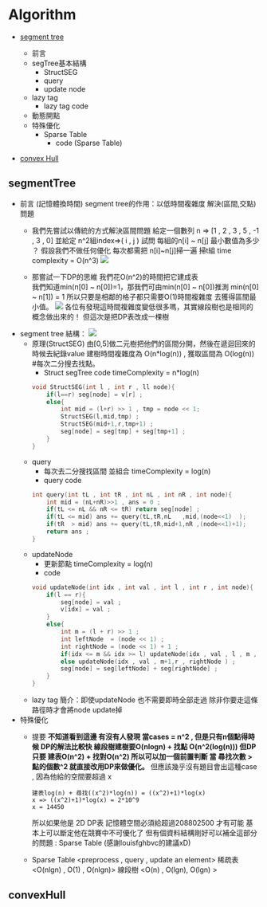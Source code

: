 # Algorithm 
- [segment tree](#segmentTree)
    * 前言
    * segTree基本結構
        * StructSEG
        * query
        * update node
    * lazy tag
        * lazy tag code
    * 動態開點
    * 特殊優化
        * Sparse Table 
            * code (Sparse Table) 

- [convex Hull](#convexHull)


<h2 id="segmentTree">segmentTree</h2>

*   前言 (記憶體換時間)
    segment tree的作用：以低時間複雜度 解決(區間,交點)問題
    * 我們先嘗試以傳統的方式解決區間問題
        給定一個數列 n => [1 , 2 , 3 , 5 , -1 , 3 , 0] 並給定 n^2組index=>( i , j ) 
        試問 每組的n[i] ~ n[j] 最小數值為多少 ？ 
        假設我們不做任何優化 每次都需把 n[i]~n[j]掃一遍 掃t組 time complexity = O(n^3)
        ![](https://i.imgur.com/jLnGCK1.png)

    *   那嘗試一下DP的思維 我們花O(n^2)的時間把它建成表  
        我們知道min(n[0] ~ n[0])=1，那我們可由min(n[0] ~ n[0])推測 min(n[0] ~ n[1]) = 1
        所以只要是相鄰的格子都只需要O(1)時間複雜度 去獲得區間最小值。
        ![](https://i.imgur.com/8Vw9tkh.png)
        各位有發現這時間複雜度變低很多嗎，其實線段樹也是相同的概念做出來的！
        但這次是把DP表改成一棵樹
* segment tree 結構：
    ![](https://i.imgur.com/YuEqJ4I.png)
    *   原理(StructSEG)
        由[0,5]做二元樹把他們的區間分開，然後在遞迴回來的時候去紀錄value
        建樹時間複雜度為 O(n*log(n)) , 獲取區間為 O(log(n)) #每次二分搜去找點。
        *   Struct segTree code timeComplexity = n*log(n) 
        ```c++
        void StructSEG(int l , int r , ll node){
            if(l==r) seg[node] = v[r] ; 
            else{
                int mid = (l+r) >> 1 , tmp = node << 1;
                StructSEG(l,mid,tmp) ; 
                StructSEG(mid+1,r,tmp+1) ;
                seg[node] = seg[tmp] + seg[tmp+1] ; 
            }
        }
        ```
    * query
        * 每次去二分搜找區間 並組合 timeComplexity = log(n) 
        * query code
        ```c++
        int query(int tL , int tR , int nL , int nR , int node){
            int mid = (nL+nR)>>1 , ans = 0 ; 
            if(tL <= nL && nR <= tR) return seg[node] ;
            if(tL <= mid) ans += query(tL,tR,nL   ,mid,(node<<1)  );
            if(tR  > mid) ans += query(tL,tR,mid+1,nR ,(node<<1)+1);  
            return ans ; 
        }
        ```
    * updateNode
        * 更新節點 timeComplexity = log(n) 
        * code 
        ```c++
        void updateNode(int idx , int val , int l , int r , int node){
            if(l == r){
                seg[node] = val ;
                v[idx] = val ; 
            }
            else{
                int m = (l + r) >> 1 ; 
                int leftNode  = (node << 1) ; 
                int rightNode = (node << 1) + 1 ; 
                if(idx <= m && idx >= l) updateNode(idx , val , l , m , leftNode ) ;
                else updateNode(idx , val , m+1,r , rightNode ) ; 
                seg[node] = seg[leftNode] + seg[rightNode] ; 
            } 
        }
        ```
    * lazy tag 
      簡介：即使updateNode 也不需要即時全部走過 除非你要走這條路徑時才會將node update掉
*   特殊優化
    *   提要
        **不知道看到這邊 有沒有人發現 當cases = n^2 , 但是只有n個點得時候 DP的解法比較快
        線段樹建樹要O(nlogn) + 找點 O(n^2(log(n))) 但DP只要 建表O(n^2) + 找對O(n^2)
        所以可以加一個前置判斷 當 尋找次數 > 點的個數^2 就直接改用DP來做優化。**
        但應該幾乎沒有題目會出這種case , 因為他給的空間要超過 x 
        ```
        建表log(n) + 尋找((x^2)*log(n)) = ((x^2)+1)*log(x) 
        x => ((x^2)+1)*log(x) = 2*10^9 
        x = 14450 
        ```
        所以如果他是 2D DP表 記憶體空間必須給超過208802500 才有可能 基本上可以斷定他在競賽中不可優化了
        但有個資料結構剛好可以補全這部分的問題 : Sparse Table (感謝louisfghbvc的建議xD)

    *   Sparse Table
        <preprocess , query , update an element>
        稀疏表 <O(nlgn) , O(1)  , O(nlgn)>
        線段樹 <O(n)    , O(lgn), O(lgn) >

<h2 id="convexHull">convexHull</h2>
